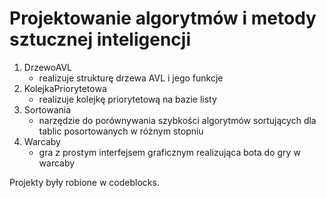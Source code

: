# Projektowanie algorytmów i metody sztucznej inteligencji

1. DrzewoAVL
   * realizuje strukturę drzewa AVL i jego funkcje
1. KolejkaPriorytetowa
   * realizuje kolejkę priorytetową na bazie listy
1. Sortowania
   * narzędzie do porównywania szybkości algorytmów sortujących
  dla tablic posortowanych w różnym stopniu
1. Warcaby
   * gra z prostym interfejsem graficznym realizująca bota
  do gry w warcaby

Projekty były robione w codeblocks.
